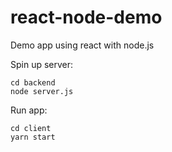 # react-node-demo
Demo app using react with node.js

Spin up server:

```
cd backend
node server.js
```

Run app:

```
cd client
yarn start
```
